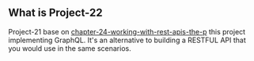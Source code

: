 ## What is Project-22

Project-21 base on
[chapter-24-working-with-rest-apis-the-p](./../chapter-24-working-with-rest-apis-the-practical-app)
this project implementing GraphQL. It's an alternative to building a RESTFUL API
that you would use in the same scenarios.
